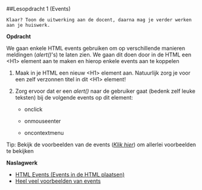 ##Lesopdracht 1 (Events)

``Klaar? Toon de uitwerking aan de docent, daarna mag je verder werken aan je huiswerk.``

**Opdracht**

We gaan enkele HTML events gebruiken om op verschillende manieren meldingen (*alert()*'s) te laten zien. We gaan dit doen door in de HTML een &lt;H1&gt; element aan te maken en hierop enkele events aan te koppelen

1.  Maak in je HTML een nieuw &lt;H1&gt; element aan. Natuurlijk zorg je voor een zelf verzonnen titel in dit &lt;H1&gt; element!

2.  Zorg ervoor dat er een *alert()* naar de gebruiker gaat (bedenk zelf leuke teksten) bij de volgende events op dit element:

    -   onclick

    -   onmouseenter

    -   oncontextmenu

Tip: Bekijk de voorbeelden van de events ([*Klik hier*](https://www.w3schools.com/tags/ref_eventattributes.asp)) om allerlei voorbeelden te bekijken

**Naslagwerk**

-   <a href="https://www.w3schools.com/js/js_events.asp" target="_blank">HTML Events (Events in de HTML plaatsen)</a>
-   <a href="https://www.w3schools.com/tags/ref_eventattributes.asp" target="_blank">Heel veel voorbeelden van events</a>

